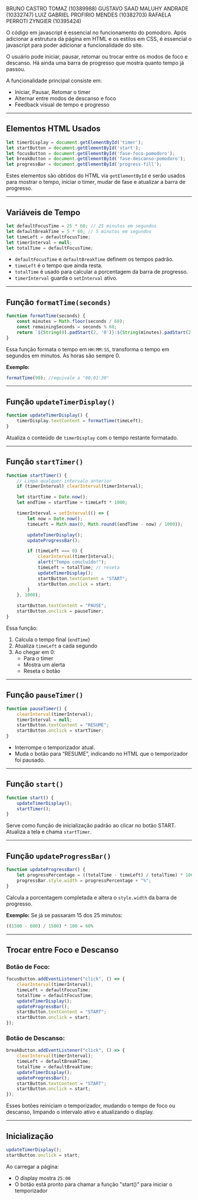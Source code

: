 BRUNO CASTRO TOMAZ (10389988)
GUSTAVO SAAD MALUHY ANDRADE (10332747)
LUIZ GABRIEL PROFIRIO MENDES (10382703)
RAFAELA PERROTI ZYNGIER (10395424)

O código em javascript é essencial no funcionamento do pomodoro. Após adicionar a estrutura da página em HTML e os estilos em CSS, é essencial o javascript para poder adicionar a funcionalidade do site.

O usuário pode iniciar, pausar, retomar ou trocar entre os modos de foco e descanso. Há ainda uma barra de progresso que mostra quanto tempo já passou.

A funcionalidade principal consiste em:

- Iniciar, Pausar, Retomar o timer
- Alternar entre modos de descanso e foco
- Feedback visual de tempo e progresso

---
## Elementos HTML Usados

```js
let timerDisplay = document.getElementById('timer');
let startButton = document.getElementById('start');
let focusButton = document.getElementById('fase-foco-pomodoro');
let breakButton = document.getElementById('fase-descanso-pomodoro');
let progressBar = document.getElementById('progress-fill');
```

Estes elementos são obtidos do HTML via `getElementById` e serão usados para mostrar o tempo, iniciar o timer, mudar de fase e atualizar a barra de progresso.

---

## Variáveis de Tempo

```js
let defaultFocusTime = 25 * 60; // 25 minutos em segundos
let defaultBreakTime = 5 * 60; // 5 minutos em segundos
let timeLeft = defaultFocusTime;
let timerInterval = null;
let totalTime = defaultFocusTime;
```

- `defaultFocusTime` e `defaultBreakTime` definem os tempos padrão.
- `timeLeft` é o tempo que ainda resta.
- `totalTime` é usado para calcular a porcentagem da barra de progresso.
- `timerInterval` guarda o `setInterval` ativo.

---

## Função `formatTime(seconds)`

```js
function formatTime(seconds) {
    const minutes = Math.floor(seconds / 60);
    const remainingSeconds = seconds % 60;
    return `${String(0).padStart(2, '0')}:${String(minutes).padStart(2, '0')}:${String(remainingSeconds).padStart(2, '0')}`;
}
```

Essa função formata o tempo em `HH:MM:SS`, transforma o tempo em segundos em minutos. As horas são sempre 0.

**Exemplo:**

```js
formatTime(90); //equivale a "00:01:30"
```

---

## Função `updateTimerDisplay()`

```js
function updateTimerDisplay() {
    timerDisplay.textContent = formatTime(timeLeft);
}
```

Atualiza o conteúdo de `timerDisplay` com o tempo restante formatado.

---

## Função `startTimer()`

```js
function startTimer() {
    // Limpa qualquer intervalo anterior
    if (timerInterval) clearInterval(timerInterval);

    let startTime = Date.now();
    let endTime = startTime + timeLeft * 1000;

    timerInterval = setInterval(() => {
        let now = Date.now();
        timeLeft = Math.max(0, Math.round((endTime - now) / 1000));

        updateTimerDisplay();
        updateProgressBar();

        if (timeLeft === 0) {
            clearInterval(timerInterval);
            alert("Tempo concluído!");
            timeLeft = totalTime; // reseta
            updateTimerDisplay();
            startButton.textContent = "START";
            startButton.onclick = start;
        }
    }, 1000);

    startButton.textContent = "PAUSE";
    startButton.onclick = pauseTimer;
}
```

Essa função:

1. Calcula o tempo final (`endTime`)
2. Atualiza `timeLeft` a cada segundo
3. Ao chegar em 0:
    - Para o timer
    - Mostra um alerta
    - Reseta o botão


---

## Função `pauseTimer()`

```js
function pauseTimer() {
    clearInterval(timerInterval);
    timerInterval = null;
    startButton.textContent = "RESUME";
    startButton.onclick = startTimer;
}
```

- Interrompe o temporizador atual.
- Muda o botão para “RESUME”, indicando no HTML que o temporizador foi pausado.

---

## Função `start()`

```js
function start() {
    updateTimerDisplay();
    startTimer();
}
```

Serve como função de inicialização padrão ao clicar no botão START. Atualiza a tela e chama `startTimer`.

---

## Função `updateProgressBar()`

```js
function updateProgressBar() {
    let progressPercentage = ((totalTime - timeLeft) / totalTime) * 100;
    progressBar.style.width = progressPercentage + "%";
}
```

Calcula a porcentagem completada e altera o `style.width` da barra de progresso.

**Exemplo:** Se já se passaram 15 dos 25 minutos:

```js
((1500 - 600) / 1500) * 100 = 60%
```

---

## Trocar entre Foco e Descanso

### Botão de Foco:

```js
focusButton.addEventListener("click", () => {
    clearInterval(timerInterval);
    timeLeft = defaultFocusTime;
    totalTime = defaultFocusTime;
    updateTimerDisplay();
    updateProgressBar();
    startButton.textContent = "START";
    startButton.onclick = start;
});
```

### Botão de Descanso:

```js
breakButton.addEventListener("click", () => {
    clearInterval(timerInterval);
    timeLeft = defaultBreakTime;
    totalTime = defaultBreakTime;
    updateTimerDisplay();
    updateProgressBar();
    startButton.textContent = "START";
    startButton.onclick = start;
});
```

Esses botões reiniciam o temporizador, mudando o tempo de foco ou descanso, limpando o intervalo ativo e atualizando o display.

---

## Inicialização

```js
updateTimerDisplay();
startButton.onclick = start;
```

Ao carregar a página:

- O display mostra `25:00`
- O botão está pronto para chamar a função "start()" para iniciar o temporizador